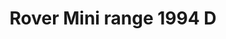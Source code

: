 ---
    title: Rover Mini range 1994 D
    slug: Rover-Mini-range-1994-D
    description:
    code: Rover-Mini-range-1994-D
    image: https://cmdiy-archive.s3.us-east-1.amazonaws.com/adverts/images/Rover+Mini+range+1994+D.jpeg
    download: https://cmdiy-archive.s3.us-east-1.amazonaws.com/adverts/documents/Rover+Mini+range+1994+D.pdf
---